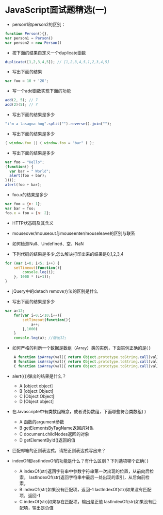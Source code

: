 # JavaScript面试题精选(一)


- person1和person2的区别：

```javascript
function Person(){}, 
var person1 = Person()
var person2 = new Person()
```


- 按下面的结果自定义一个duplicate函数

```javascript
duplicate([1,2,3,4,5]); // [1,2,3,4,5,1,2,3,4,5]
```

- 写出下面的结果

```javascript
var foo = 10 + '20';
```

- 写一个add函数实现下面的功能

```javascript
add(2, 5); // 7
add(2)(5); // 7
```


- 写出下面的结果是多少

```javascript
"i'm a lasagna hog".split("").reverse().join("");
```


- 写出下面的结果是多少

```javascript
( window.foo || ( window.foo = "bar" ) );
```

- 写出下面的结果是多少

```javascript
var foo = "Hello";
(function() {
  var bar = " World";
  alert(foo + bar);
})();
alert(foo + bar);
```

- foo.x的结果是多少

```javascript
var foo = {n: 1};
var bar = foo;
foo.x = foo = {n: 2};
```

- HTTP状态码及其含义

- mouseover/mouseout与mouseenter/mouseleave的区别与联系

- 如何检测Null、Undefined、空、NaN

- 下列代码的结果是多少,怎么解决打印出来的结果是0,1,2,3,4

```javascript
for (var i=0; i<5; i++) {
    setTimeout(function(){
        console.log(i); 
    }, 1000 * (i+1));
}  

```



- jQuery中的detach remove方法的区别是什么


- 写出下面的结果是多少

```javascript
var a=12;
    for(var i=0;i<10;i++){
        setTimeout(function(){
            a++;
        },1000)
    }
    console.log(a); //输出12;
```


- 如何严格的判断一个数据是数组（Array）类的实例，下面实例正确的是( )

```javascript
    A function isArray(val){ return Object.prototype.toString.call(val)='[object Array]'; }
    B function isArray(val){ return Object.prototype.toString.call(val)===[object Array]; }
    C function isArray(val){ return Object.prototype.toString.call(val)===='[object Array]'; }
```


- alert({})弹出的结果是什么？
    + A [object object] 
    + B [object Object] 
    + C [Object Object] 
    + D [Object object]




- 在Javascripte中有类数组概念，或者说伪数组，下面哪些符合类数组( )
    + A 函数的argument参数 
    + B getElementsByTagName返回的对象 
    + C document.childNodes返回的对象 
    + D getElementById()返回的值


- 匹配邮箱的正则表达式，请把正则表达式写出来？
    
- indexOf和lastIndexOf的功能是什么？有什么区别？下列选项哪个正确( )
    + A indexOf(str)返回字符串中参数字符串第一次出现的位置，从前向后检索。
      lastIndexOf(str)返回字符串中最后一处出现的索引，从后向前检索。
    + B indexOf(str)如果没有匹配项，返回-1
      lastIndexOf(str)如果没有匹配项，返回-1
    + C indexOf(str)如果存在匹配项，输出是正值
      lastIndexOf(str)如果没有匹配项，输出是负值





